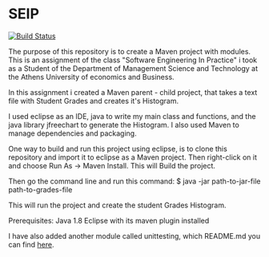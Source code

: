 # SEIP

[![Build Status](https://travis-ci.com/LefterisKyriazanos/SEIP.svg?token=8y5kSJ8xcysLgSMNifGc&branch=main)](https://travis-ci.com/LefterisKyriazanos/SEIP)

The purpose of this repository is to create a Maven project with modules. 
This is an assignment of the class "Software Engineering In Practice" i took as a Student of the Department of Management Science and Technology at the 
Athens University of economics and Business.

In this assignment i created a Maven parent - child project, that takes a text file with Student Grades and creates it's Histogram. 

I used eclipse as an IDE, java to write my main class and functions, and the java library jfreechart to generate the Histogram. 
I also used Maven to manage dependencies and packaging. 

One way to build and run this project using eclipse, is to clone this repository and import it to eclipse as a Maven project.
Then right-click on it and choose Run As -> Maven Install. 
This will Build the project. 

Then go the command line and run this command: 
  $ java -jar path-to-jar-file path-to-grades-file
  
  
 This will run the project and create the student Grades Histogram. 
  
  
 Prerequisites:
  Java 1.8
  Eclipse with its maven plugin installed
  
I have also added another module called unittesting, which README.md you can find [here](./unittesting/README.md).
